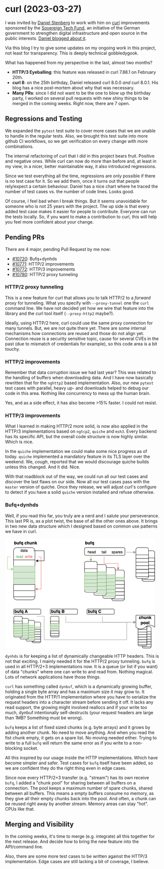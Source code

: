 # curl (2023-03-27)

I was invited by [Daniel Stenberg](https://daniel.haxx.se) to work with him on [curl](https://curl.se) improvements sponsored by the [Sovereign Tech Fund](https://sovereigntechfund.de), an initiative of the German government to strengthen digital infrastructure and open source in the public interests. [Daniel blogged about it](https://daniel.haxx.se/blog/2022/10/19/funded-curl-improvements/).

Via this blog I try to give some updates on my ongoing work in this project, not least for transparency. This is deeply technical gobbledygook.

What has happened from my perspective in the last, almost two months? 

* **HTTP/3 Eyeballing**: this feature was released in curl 7.88.1 on February 20th.
* **curl 8**: on the 25th birthday, Daniel released curl 8.0.0 *and* curl 8.0.1. His blog has a nice post-mortem about why that was necessary. 
* **Many PRs**: since I did not want to be the one to blow up the birthday party, I worked on several pull requests with new shiny things to be merged in the coming weeks. Right now, there are 7 open.

## Regressions and Testing

We expanded the `pytest` test suite to cover more cases that we are unable to handle in the regular tests. Also, we brought this test suite into more github CI workflows, so we get verification on every change with more combinations.

The internal refactoring of curl that I did in this project bears fruit. Positive and negative ones. While curl can now do more than before and, at least in my view, in a nicer, better maintainable way, it also introduced regressions.

Since we test everything all the time, regressions are only possible if there is no test case for it. So we add them, once it turns out that people rely/expect a certain behaviour. Daniel has a nice chart where he traced the number of test cases vs. the number of code lines. Looks good.

Of course, I feel bad when I break things. But it seems unavoidable for someone who is not 25 years with the project. The up side is that every added test case makes it easier for people to contribute. Everyone can run the tests locally. So, if you want to make a contribution to curl, this will help you feel more confident about your change.

## Pending PRs

There are 4 major, pending Pull Request by me now:

* [#10720](https://github.com/curl/curl/pull/10720): Bufq+dynhds
* [#10771](https://github.com/curl/curl/pull/10771): HTTP/2 improvements
* [#10772](https://github.com/curl/curl/pull/10772): HTTP/3 improvements
* [#10780](https://github.com/curl/curl/pull/10780): HTTP/2 proxy tunneling

### HTTP/2 proxy tunneling

This is a new feature for curl that allows you to talk HTTP/2 to a *forward* proxy for tunneling. What you specify with `--proxy-tunnel` one the `curl` command line. We have not decided yet how we wire that feature into the library and the curl tool itself (`--proxy-http2` maybe?).

Ideally, using HTTP/2 here, curl could use the same proxy connection for many tunnels. But, we are not quite there yet. There are some internal mechanisms how connections are reused and those do not align yet. Connection reuse is a security sensitive topic, cause for several CVEs in the past (due to mismatch of credentials for example), so this code area is a bit touchy.

### HTTP/2 improvements

Remember that data corruption issue we had last year? This was related to the handling of buffers when downloading data. And I have now basically rewritten that for the `nghttp2` based implementation. Also, our new `pytest` test cases with parallel, heavy up- and downloads helped to debug our code in this area. Nothing like concurrency to mess up the human brain.

Yes, and as a side effect, it has also become >15% faster. I could not resist.

### HTTP/3 improvements

What I learned in making HTTP/2 more solid, is now also applied in the HTTP/3 implementations based on `ngtcp2`, `quiche` and `msh3`. Every backend has its specific API, but the overall code structure is now highly similar. Which is nice.

In the `quiche` implementation we could make some nice progress as of today. `quiche` implemented a mandatory feature in its TLS layer over the weekend. We, *cough*, reported that we would discourage quiche builds unless this changed. And it did. Nice.

With that roadblock out of the way, we could run all our test cases and discover the last flaws on our side. Now all our test cases pass with the `master` version of quiche. Once they release, we will adjust curl's configure to detect if you have a solid `quiche` version installed and refuse otherwise.

### Bufq+dynhds

Well, if you read this far, you truly are a nerd and I salute your perseverance. This last PR is, as a plot twist, the base of all the other ones above. It brings in two new data structure which I designed based on common use patterns we have in curl. 

![](images/curl-bufq.png)

`dynhds` is for keeping a list of dynamically changeable HTTP headers. This is not that exciting. I mainly needed it for the HTTP/2 proxy tunneling. `bufq` is used in all HTTP/2+3 implementations now. It is a queue (or list if you want) of data "chunks" where one can write to and read from. Nothing magical. Lots of network applications have those things. 

`curl` has something called `dynbuf`, which is a dynamically growing buffer, holding a single byte array and has a maximum size it may grow to. It originated from the HTTP/1 implementation where you have to serialize the request headers into a character stream before sending it off. It lacks any read support, the growing might involved reallocs and if your write too much, dynbuf intentionally self-destructs (your request headers are large than 1MB? Something must be wrong).

`bufq` keeps a list of fixed sized chunks (e.g. byte arrays) and it grows by adding another chunk. No need to move anything. And when you read the fist chunk empty, it gets on a spare list. No moving needed either. Trying to write to a full `bufq` will return the same error as if you write to a non-blocking socket. 

All this inspired by our usage inside the HTTP implementations. Which have become simpler and safer. Test cases for `bufq` itself have been added, so we are confident they do the right thing even in edge cases.

Since now every HTTP/2+3 transfer (e.g. "stream") has its own receive `bufq`, I added a "chunk pool" for sharing between all buffers on a connection. The pool keeps a maximum number of spare chunks, shared between all buffers. This means a empty buffers consume no memory, as they give all their empty chunks back into the pool. And often, a chunk can be reused right away by another stream. Memory areas can stay "hot". CPUs like that.

## Merging and Visibility

In the coming weeks, it's time to merge (e.g. integrate) all this together for the next release. And decide how to bring the new feature into the API/command line.

Also, there are some more test cases to be written against the HTTP/3 implementation. Edge cases are still lacking a bit of coverage, I believe.










